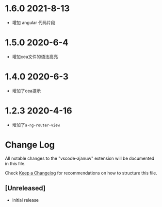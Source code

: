 # 1.6.0 2021-8-13

- 增加 angular 代码片段

# 1.5.0 2020-6-4

- 增加cea文件的语法高亮

# 1.4.0 2020-6-3

- 增加了cea提示

# 1.2.3 2020-4-16

- 增加了`a-ng-router-view`

# Change Log

All notable changes to the "vscode-ajanuw" extension will be documented in this file.

Check [Keep a Changelog](http://keepachangelog.com/) for recommendations on how to structure this file.

## [Unreleased]

- Initial release